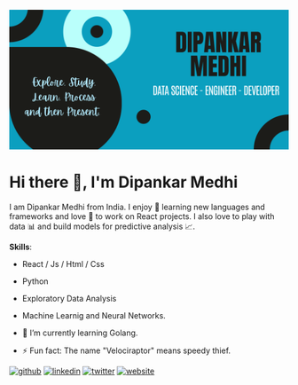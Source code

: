 ![Data Sicence and Developer](https://github.com/Dipankar-Medhi/Dipankar-Medhi/blob/main/Dipankar%20medhi.png)

# Hi there 👋, I'm Dipankar Medhi


I am Dipankar Medhi from India. I enjoy 🤩 learning new languages and frameworks and love 💙 to work on React projects. I also love to play with data 📊 and build models for predictive analysis 📈.

**Skills**:  
- React / Js / Html / Css
- Python
- Exploratory Data Analysis
- Machine Learnig and Neural Networks.


- 🌱 I’m currently learning Golang.
- ⚡ Fun fact: The name "Velociraptor" means speedy thief. 


[<img src='https://cdn.jsdelivr.net/npm/simple-icons@3.0.1/icons/github.svg' alt='github' height='40'>](https://github.com/Dipankar-Medhi)  [<img src='https://cdn.jsdelivr.net/npm/simple-icons@3.0.1/icons/linkedin.svg' alt='linkedin' height='40'>](https://www.linkedin.com/in/dipankarmedhi/)  [<img src='https://cdn.jsdelivr.net/npm/simple-icons@3.0.1/icons/twitter.svg' alt='twitter' height='40'>](https://twitter.com/_dipankarmedhi)  [<img src='https://cdn.jsdelivr.net/npm/simple-icons@3.0.1/icons/icloud.svg' alt='website' height='40'>](https://dipankar-medhi.netlify.app/)  


<!---
Dipankar-Medhi/Dipankar-Medhi is a ✨ special ✨ repository because its `README.md` (this file) appears on your GitHub profile.
You can click the Preview link to take a look at your changes.
--->
